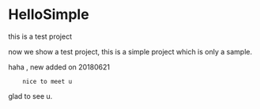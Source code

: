 # HelloSimple
this is a test project

now we show a test project, this is a simple project which is only a sample.



haha , new added on 20180621

        nice to meet u

glad to see u.
